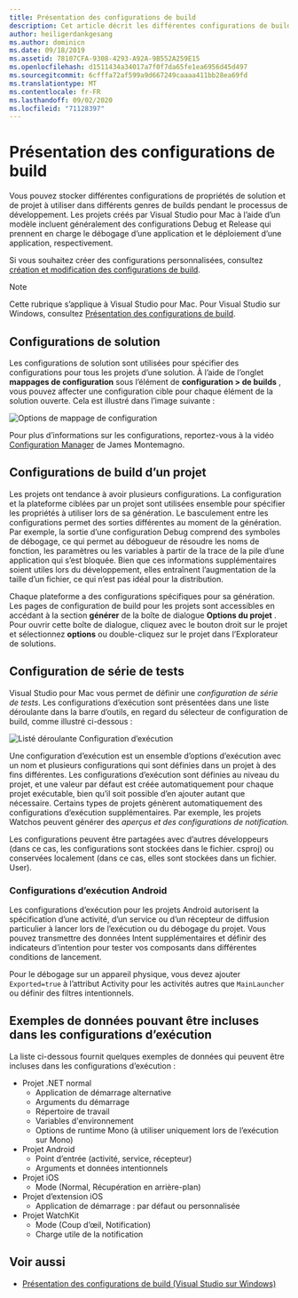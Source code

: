 ```yaml
---
title: Présentation des configurations de build
description: Cet article décrit les différentes configurations de build dans Visual Studio pour Mac
author: heiligerdankgesang
ms.author: dominicn
ms.date: 09/18/2019
ms.assetid: 78107CFA-9308-4293-A92A-9B552A259E15
ms.openlocfilehash: d1511434a34017a7f0f7da65fe1ea6956d45d497
ms.sourcegitcommit: 6cfffa72af599a9d667249caaaa411bb28ea69fd
ms.translationtype: MT
ms.contentlocale: fr-FR
ms.lasthandoff: 09/02/2020
ms.locfileid: "71128397"
---
```

# <a name="understanding-build-configurations"></a>Présentation des configurations de build

Vous pouvez stocker différentes configurations de propriétés de solution et de projet à utiliser dans différents genres de builds pendant le processus de développement. Les projets créés par Visual Studio pour Mac à l’aide d’un modèle incluent généralement des configurations Debug et Release qui prennent en charge le débogage d’une application et le déploiement d’une application, respectivement. 

Si vous souhaitez créer des configurations personnalisées, consultez [création et modification des configurations de build](/visualstudio/mac/create-and-edit-configurations).

>[!NOTE]
>Cette rubrique s’applique à Visual Studio pour Mac. Pour Visual Studio sur Windows, consultez [Présentation des configurations de build](/visualstudio/ide/understanding-build-configurations).

## <a name="solution-configurations"></a>Configurations de solution

Les configurations de solution sont utilisées pour spécifier des configurations pour tous les projets d’une solution. À l’aide de l’onglet **mappages de configuration** sous l’élément de **configuration > de builds** , vous pouvez affecter une configuration cible pour chaque élément de la solution ouverte. Cela est illustré dans l’image suivante :

![Options de mappage de configuration](media/projects-and-solutions-image3.png)

Pour plus d’informations sur les configurations, reportez-vous à la vidéo [Configuration Manager](https://www.youtube.com/watch?v=tjSdkqYh5Vg) de James Montemagno.

## <a name="project-build-configurations"></a>Configurations de build d’un projet

Les projets ont tendance à avoir plusieurs configurations. La configuration et la plateforme ciblées par un projet sont utilisées ensemble pour spécifier les propriétés à utiliser lors de sa génération. Le basculement entre les configurations permet des sorties différentes au moment de la génération. Par exemple, la sortie d’une configuration Debug comprend des symboles de débogage, ce qui permet au débogueur de résoudre les noms de fonction, les paramètres ou les variables à partir de la trace de la pile d’une application qui s’est bloquée. Bien que ces informations supplémentaires soient utiles lors du développement, elles entraînent l’augmentation de la taille d’un fichier, ce qui n’est pas idéal pour la distribution.

Chaque plateforme a des configurations spécifiques pour sa génération. Les pages de configuration de build pour les projets sont accessibles en accédant à la section **générer** de la boîte de dialogue **Options du projet** . Pour ouvrir cette boîte de dialogue, cliquez avec le bouton droit sur le projet et sélectionnez **options** ou double-cliquez sur le projet dans l’Explorateur de solutions.

## <a name="run-configuration"></a>Configuration de série de tests

Visual Studio pour Mac vous permet de définir une _configuration de série de tests_. Les configurations d’exécution sont présentées dans une liste déroulante dans la barre d’outils, en regard du sélecteur de configuration de build, comme illustré ci-dessous :

![Listé déroulante Configuration d’exécution](media/projects-and-solutions-image8.png)

Une configuration d’exécution est un ensemble d’options d’exécution avec un nom et plusieurs configurations qui sont définies dans un projet à des fins différentes. Les configurations d’exécution sont définies au niveau du projet, et une valeur par défaut est créée automatiquement pour chaque projet exécutable, bien qu’il soit possible d’en ajouter autant que nécessaire. Certains types de projets génèrent automatiquement des configurations d’exécution supplémentaires. Par exemple, les projets Watchos peuvent générer des  _aperçus et des configurations de notification._

Les configurations peuvent être partagées avec d’autres développeurs (dans ce cas, les configurations sont stockées dans le fichier. csproj) ou conservées localement (dans ce cas, elles sont stockées dans un fichier. User).

### <a name="android-run-configurations"></a>Configurations d’exécution Android

Les configurations d’exécution pour les projets Android autorisent la spécification d’une activité, d’un service ou d’un récepteur de diffusion particulier à lancer lors de l’exécution ou du débogage du projet. Vous pouvez transmettre des données Intent supplémentaires et définir des indicateurs d’intention pour tester vos composants dans différentes conditions de lancement.

Pour le débogage sur un appareil physique, vous devez ajouter `Exported=true` à l’attribut Activity pour les activités autres que `MainLauncher` ou définir des filtres intentionnels.

## <a name="examples-of-data-that-might-be-included-in-run-configurations"></a>Exemples de données pouvant être incluses dans les configurations d’exécution

La liste ci-dessous fournit quelques exemples de données qui peuvent être incluses dans les configurations d’exécution :

* Projet .NET normal
  * Application de démarrage alternative
  * Arguments du démarrage
  * Répertoire de travail
  * Variables d'environnement
  * Options de runtime Mono (à utiliser uniquement lors de l’exécution sur Mono)
* Projet Android
  * Point d’entrée (activité, service, récepteur)
  * Arguments et données intentionnels
* Projet iOS
  * Mode (Normal, Récupération en arrière-plan)
* Projet d’extension iOS
  * Application de démarrage : par défaut ou personnalisée
* Projet WatchKit
  * Mode (Coup d’œil, Notification)
  * Charge utile de la notification

## <a name="see-also"></a>Voir aussi

- [Présentation des configurations de build (Visual Studio sur Windows)](/visualstudio/ide/understanding-build-configurations)
